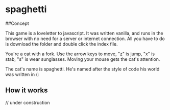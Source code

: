 # spaghetti

##Concept

This game is a loveletter to javascript. It was written vanilla, and runs in the browser with no need for a server or internet connection. All you have to do is download the folder and double click the index file.

You're a cat with a fork. Use the arrow keys to move, "z" is jump, "x" is stab, "s" is wear sunglasses. Moving your mouse gets the cat's attention.

The cat's name is spaghetti. He's named after the style of code his world was written in (:

## How it works

// under construction
